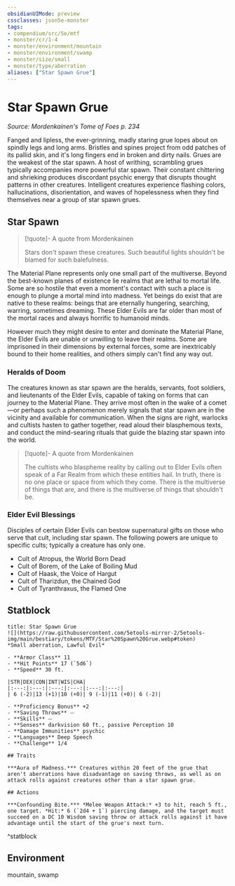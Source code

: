 ```yaml
---
obsidianUIMode: preview
cssclasses: json5e-monster
tags:
- compendium/src/5e/mtf
- monster/cr/1-4
- monster/environment/mountain
- monster/environment/swamp
- monster/size/small
- monster/type/aberration
aliases: ["Star Spawn Grue"]
---
```

# Star Spawn Grue
*Source: Mordenkainen's Tome of Foes p. 234*  

Fanged and lipless, the ever-grinning, madly staring grue lopes about on spindly legs and long arms. Bristles and spines project from odd patches of its pallid skin, and it's long fingers end in broken and dirty nails. Grues are the weakest of the star spawn. A host of writhing, scrambling grues typically accompanies more powerful star spawn. Their constant chittering and shrieking produces discordant psychic energy that disrupts thought patterns in other creatures. Intelligent creatures experience flashing colors, hallucinations, disorientation, and waves of hopelessness when they find themselves near a group of star spawn grues.

## Star Spawn

> [!quote]- A quote from Mordenkainen  
> 
> Stars don't spawn these creatures. Such beautiful lights shouldn't be blamed for such balefulness.

The Material Plane represents only one small part of the multiverse. Beyond the best-known planes of existence lie realms that are lethal to mortal life. Some are so hostile that even a moment's contact with such a place is enough to plunge a mortal mind into madness. Yet beings do exist that are native to these realms: beings that are eternally hungering, searching, warring, sometimes dreaming. These Elder Evils are far older than most of the mortal races and always horrific to humanoid minds.

However much they might desire to enter and dominate the Material Plane, the Elder Evils are unable or unwilling to leave their realms. Some are imprisoned in their dimensions by external forces, some are inextricably bound to their home realities, and others simply can't find any way out.

### Heralds of Doom

The creatures known as star spawn are the heralds, servants, foot soldiers, and lieutenants of the Elder Evils, capable of taking on forms that can journey to the Material Plane. They arrive most often in the wake of a comet—or perhaps such a phenomenon merely signals that star spawn are in the vicinity and available for communication. When the signs are right, warlocks and cultists hasten to gather together, read aloud their blasphemous texts, and conduct the mind-searing rituals that guide the blazing star spawn into the world.

> [!quote]- A quote from Mordenkainen  
> 
> The cultists who blaspheme reality by calling out to Elder Evils often speak of a Far Realm from which these entities hail. In truth, there is no one place or space from which they come. There is the multiverse of things that are, and there is the multiverse of things that shouldn't be.

### Elder Evil Blessings

Disciples of certain Elder Evils can bestow supernatural gifts on those who serve that cult, including star spawn. The following powers are unique to specific cults; typically a creature has only one.

- Cult of Atropus, the World Born Dead  
- Cult of Borem, of the Lake of Boiling Mud  
- Cult of Haask, the Voice of Hargut  
- Cult of Tharizdun, the Chained God  
- Cult of Tyranthraxus, the Flamed One  


## Statblock

```ad-statblock
title: Star Spawn Grue
![](https://raw.githubusercontent.com/5etools-mirror-2/5etools-img/main/bestiary/tokens/MTF/Star%20Spawn%20Grue.webp#token)
*Small aberration, Lawful Evil*

- **Armor Class** 11 
- **Hit Points** 17 (`5d6`) 
- **Speed** 30 ft.

|STR|DEX|CON|INT|WIS|CHA|
|:---:|:---:|:---:|:---:|:---:|:---:|
| 6 (-2)|13 (+1)|10 (+0)| 9 (-1)|11 (+0)| 6 (-2)|

- **Proficiency Bonus** +2
- **Saving Throws** ⏤
- **Skills** ⏤
- **Senses** darkvision 60 ft., passive Perception 10
- **Damage Immunities** psychic
- **Languages** Deep Speech
- **Challenge** 1/4

## Traits

***Aura of Madness.*** Creatures within 20 feet of the grue that aren't aberrations have disadvantage on saving throws, as well as on attack rolls against creatures other than a star spawn grue.

## Actions

***Confounding Bite.*** *Melee Weapon Attack:* +3 to hit, reach 5 ft., one target. *Hit:* 6 (`2d4 + 1`) piercing damage, and the target must succeed on a DC 10 Wisdom saving throw or attack rolls against it have advantage until the start of the grue's next turn.
```
^statblock

## Environment

mountain, swamp